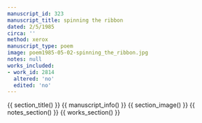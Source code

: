 ```yaml
---
manuscript_id: 323
manuscript_title: spinning the ribbon
dated: 2/5/1985
circa: ''
method: xerox
manuscript_type: poem
image: poem1985-05-02-spinning_the_ribbon.jpg
notes: null
works_included:
- work_id: 2814
  altered: 'no'
  edited: 'no'
---
```


{{ section_title() }}
{{ manuscript_info() }}
{{ section_image() }}
{{ notes_section() }}
{{ works_section() }}
